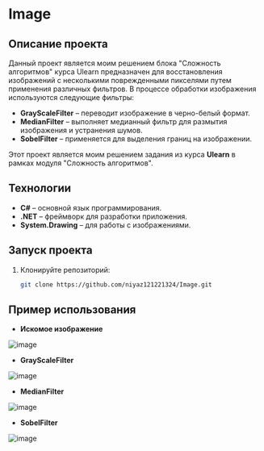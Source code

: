# Image

## Описание проекта
Данный проект является моим решением блока "Сложность алгоритмов" курса Ulearn предназначен для восстановления изображений с несколькими поврежденными пикселями путем применения различных фильтров. В процессе обработки изображения используются следующие фильтры:

- **GrayScaleFilter** – переводит изображение в черно-белый формат.
- **MedianFilter** – выполняет медианный фильтр для размытия изображения и устранения шумов.
- **SobelFilter** – применяется для выделения границ на изображении.

Этот проект является моим решением задания из курса **Ulearn** в рамках модуля "Сложность алгоритмов".

## Технологии
- **C#** – основной язык программирования.
- **.NET** – фреймворк для разработки приложения.
- **System.Drawing** – для работы с изображениями.

## Запуск проекта
1. Клонируйте репозиторий:
   ```sh
   git clone https://github.com/niyaz121221324/Image.git

## Пример использования
- **Искомое изображение**
  
![image](https://github.com/user-attachments/assets/93352dd3-d9b4-4e15-a7c2-48da7b3919ab)

- **GrayScaleFilter**
  
![image](https://github.com/user-attachments/assets/04c47512-4d8b-4ec9-bffd-917e721ef08c)

- **MedianFilter**
  
![image](https://github.com/user-attachments/assets/d8786cc8-91c8-498c-97ca-6dee622f9b63)

- **SobelFilter**
  
![image](https://github.com/user-attachments/assets/04b82d6f-6b86-481b-8c5a-2973d1509a3c)

